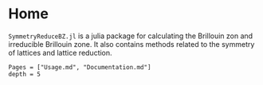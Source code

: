 # Home

`SymmetryReduceBZ.jl` is a julia package for calculating the Brillouin zon and irreducible Brillouin zone. It also contains methods related to the symmetry of
lattices and lattice reduction.

```@contents
Pages = ["Usage.md", "Documentation.md"]
depth = 5
```
